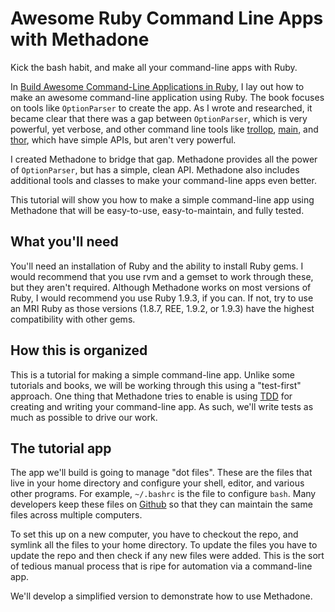 # Awesome Ruby Command Line Apps with Methadone

Kick the bash habit, and make all your command-line apps with Ruby.  

In [Build Awesome Command-Line Applications in Ruby][clibook], I lay out how to make an awesome command-line application using
Ruby.  The book focuses on tools like `OptionParser` to create the app.  As I wrote and researched, it became clear that there
was a gap between `OptionParser`, which is very powerful, yet verbose, and other command line tools like [trollop][trollop], 
[main][main], and [thor][thor], which have simple APIs, but aren't very powerful.  

[clibook]: http://www.awesomecommandlineapps.com
[main]: http://github.com/ahoward/main
[trollop]: http://trollop.rubyforge.org
[thor]: http://www.github.com/wycats/thor

I created Methadone to bridge that gap.  Methadone provides all the power of `OptionParser`, but has a simple, clean API.
Methadone also includes additional tools and classes to make your command-line apps even better.

This tutorial will show you how to make a simple command-line app using Methadone that will be easy-to-use, easy-to-maintain, and
fully tested.

## What you'll need

You'll need an installation of Ruby and the ability to install Ruby gems.  I would recommend that you use rvm and a gemset to
work through these, but they aren't required.  Although Methadone works on most versions of Ruby, I would recommend you use Ruby
1.9.3, if you can.  If not, try to use an MRI Ruby as those versions (1.8.7, REE, 1.9.2, or 1.9.3) have the highest compatibility
with other gems.

## How this is organized

This is a tutorial for making a simple command-line app.  Unlike some tutorials and books, we will be working through this using
a "test-first" approach.  One thing that Methadone tries to enable is using [TDD][tdd] for creating and writing your command-line
app.  As such, we'll write tests as much as possible to drive our work.

[tdd]: http://en.wikipedia.org/wiki/Test-driven_development

## The tutorial app

The app we'll build is going to manage "dot files".  These are the files that live in your home directory and configure your
shell, editor, and various other programs.  For example, `~/.bashrc` is the file to configure `bash`.  Many developers keep these
files on [Github][github] so that they can maintain the same files across multiple computers.

[github]: http://www.github.com

To set this up on a new computer, you have to checkout the repo, and symlink all the files to your home directory.  To update the
files you have to update the repo and then check if any new files were added.  This is the sort of tedious manual process that is
ripe for automation via a command-line app.

We'll develop a simplified version to demonstrate how to use Methadone.

